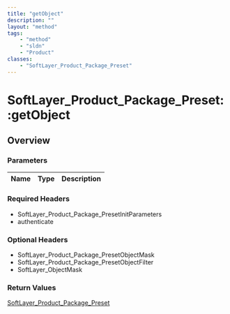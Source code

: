 ```yaml
---
title: "getObject"
description: ""
layout: "method"
tags:
    - "method"
    - "sldn"
    - "Product"
classes:
    - "SoftLayer_Product_Package_Preset"
---
```

# SoftLayer_Product_Package_Preset::getObject
## Overview 


### Parameters 
|Name | Type | Description |
| --- | --- | --- |


### Required Headers
* SoftLayer_Product_Package_PresetInitParameters
* authenticate

### Optional Headers
* SoftLayer_Product_Package_PresetObjectMask
* SoftLayer_Product_Package_PresetObjectFilter
* SoftLayer_ObjectMask

### Return Values
<a href='/reference/datatypes/SoftLayer_Product_Package_Preset'>SoftLayer_Product_Package_Preset </a>
